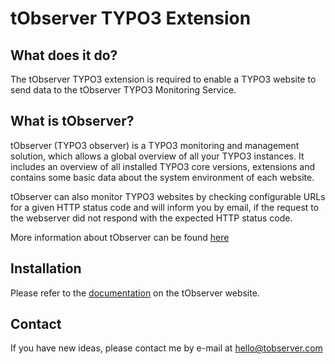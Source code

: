 tObserver TYPO3 Extension
=========================

## What does it do?

The tObserver TYPO3 extension is required to enable a TYPO3 website to send data to the
tObserver TYPO3 Monitoring Service. 

## What is tObserver?

tObserver (TYPO3 observer) is a TYPO3 monitoring and management solution, which allows a 
global overview of all your TYPO3 instances. It includes an overview of all installed TYPO3 
core versions, extensions and contains some basic data about the system environment of each
website.

tObserver can also monitor TYPO3 websites by checking configurable URLs for a given HTTP status 
code and will inform you by email, if the request to the webserver did not respond with the
expected HTTP status code. 

More information about tObserver can be found [here](https://www.tobserver.com/about "About tObserver")  

## Installation

Please refer to the [documentation](https://www.tobserver.com/documentation#typo3-instance-setup "tObserver TYPO3 Extension setup") on the tObserver website.

## Contact

If you have new ideas, please contact me by e-mail at [hello@tobserver.com](mailto:hello@tobserver.com)
